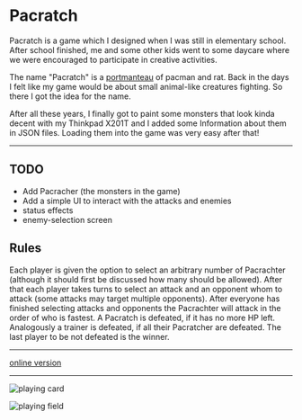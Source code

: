 # Pacratch

Pacratch is a game which I designed when I was still in elementary
school. After school finished, me and some other kids went to some
daycare where we were encouraged to participate in creative activities.

The name "Pacratch" is a [portmanteau](https://en.wikipedia.org/wiki/Portmanteau)
of pacman and rat. Back in the days I felt like my game would be about
small animal-like creatures fighting. So there I got the idea for the
name.

After all these years, I finally got to paint some monsters that look
kinda decent with my Thinkpad X201T and I added some Information about
them in JSON files. Loading them into the game was very easy after that!

---

## TODO

- Add Pacracher (the monsters in the game)
- Add a simple UI to interact with the attacks and enemies
- status effects
- enemy-selection screen

## Rules

Each player is given the option to select an arbitrary number of
Pacrachter (although it should first be discussed how many should
be allowed). After that each player takes turns to select an attack and
an opponent whom to attack (some attacks may target multiple opponents).
After everyone has finished selecting attacks and opponents the
Pacrachter will attack in the order of who is fastest.
A Pacratch is defeated, if it has no more HP left. Analogously a
trainer is defeated, if all their Pacratcher are defeated.
The last player to be not defeated is the winner.

---

[online version](https://quoteme.github.io/pacratch/)

---

![playing card](https://i.imgur.com/Ea2dxFu.png)

![playing field](https://i.imgur.com/PgsRkqj.png)
